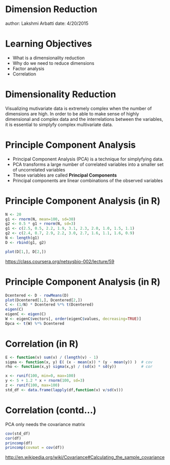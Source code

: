 Dimension Reduction
========================================================
author: Lakshmi Arbatti
date: 4/20/2015

Learning Objectives
========================================================

- What is a dimensionality reduction
- Why do we need to reduce dimensions
- Factor analysis
- Correlation

Dimensionality Reduction
========================================================
Visualizing mutivariate data is extremely complex when the number of dimensions are high.
In order to be able to make sense of highly dimensional and complex data and the interrelations
between the variables, it is essential to simplyfy complex multivariate data.


Principle Component Analysis
========================================================
- Principal Component Analysis (PCA) is a technique for simplyfying data. 
- PCA transforms a large number of correlated variables into a smaller set of uncorrelated variables
- These variables are called __Principal Components__
- Principal components are linear combinations of the observed variables

Principle Component Analysis (in R)
========================================================
```r
N <- 20
g1 <- rnorm(N, mean=100, sd=30)
g2 <- 0.5 * g1 + rnorm(N, sd=3)
g1 <- c(2.5, 0.5, 2.2, 1.9, 3.1, 2.3, 2.0, 1.0, 1.5, 1.1)
g2 <- c(2.4, 0.7, 2.9, 2.2, 3.0, 2.7, 1.6, 1.1, 1.6, 0.9)
N <- length(g1)
D <- rbind(g1, g2)

plot(D[1,], D[2,])
```
https://class.coursera.org/netsysbio-002/lecture/59

Principle Component Analysis (in R)
========================================================
```r
Dcentered <- D - rowMeans(D)
plot(Dcentered[1,], Dcentered[2,])
C <- (1/N) * Dcentered %*% t(Dcentered)
eigen(C)
eigenC <- eigen(C)
W <- eigenC$vectors[, order(eigenC$values, decreasing=TRUE)]
Dpca <- t(W) %*% Dcentered
```

Correlation (in R)
========================================================

```r
E <- function(v) sum(v) / (length(v) - 1)
sigma <- function(x, y) E( (x - mean(x)) * (y - mean(y)) )  # cov
rho <- function(x,y) sigma(x,y) / (sd(x) * sd(y))			# cor

x <- runif(100, min=0, max=100)
y <- 5 + 1.2 * x + rnorm(100, sd=3)
z <- runif(100, max=100)
std_df <- data.frame(lapply(df,function(v) v/sd(v)))
```

Correlation (contd...)
========================================================
PCA only needs the covariance matrix
```r
cov(std_df)
cor(df)
princomp(df)
princomp(covmat = cov(df))
```
http://en.wikipedia.org/wiki/Covariance#Calculating_the_sample_covariance

